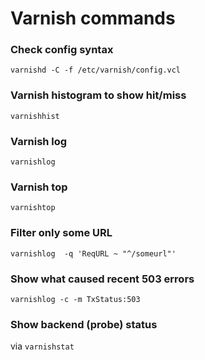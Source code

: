 Varnish commands
==============

### Check config syntax
`varnishd -C -f /etc/varnish/config.vcl`

### Varnish histogram to show hit/miss
`varnishhist`

### Varnish log
`varnishlog`

### Varnish top
`varnishtop`

### Filter only some URL
`varnishlog  -q 'ReqURL ~ "^/someurl"'`

### Show what caused recent 503 errors
`varnishlog -c -m TxStatus:503`

### Show backend (probe) status
via `varnishstat`
